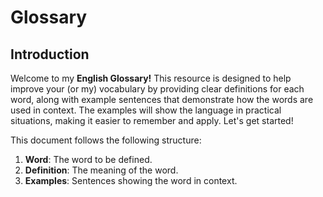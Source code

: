 # Glossary

## Introduction

Welcome to my **English Glossary!** This resource is designed to help improve your (or my) vocabulary by providing clear definitions for each word, along with example sentences that demonstrate how the words are used in context. The examples will show the language in practical situations, making it easier to remember and apply. Let's get started!

This document follows the following structure:

1. **Word**: The word to be defined.
2. **Definition**: The meaning of the word.
3. **Examples**: Sentences showing the word in context.
